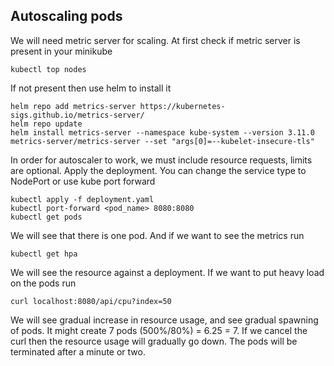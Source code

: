 ## Autoscaling pods

We will need metric server for scaling. At first check if metric server is present in your minikube
```
kubectl top nodes
```
If not present then use helm to install it
```
helm repo add metrics-server https://kubernetes-sigs.github.io/metrics-server/
helm repo update
helm install metrics-server --namespace kube-system --version 3.11.0 metrics-server/metrics-server --set "args[0]=--kubelet-insecure-tls"
```

In order for autoscaler to work, we must include resource requests, limits are optional. Apply the deployment. You can change the service type to NodePort or use kube port forward 

```
kubectl apply -f deployment.yaml
kubectl port-forward <pod_name> 8080:8080
kubectl get pods
```
We will see that there is one pod. And if we want to see the metrics run
```
kubectl get hpa
```
We will see the resource against a deployment. If we want to put heavy load on the pods run

```
curl localhost:8080/api/cpu?index=50
```
We will see gradual increase in resource usage, and see gradual spawning of pods. It might create 7 pods (500%/80%) = 6.25 = 7. If we cancel the curl then the resource usage will gradually go down. The pods will be terminated after a minute or two.